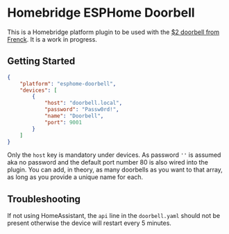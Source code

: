 # Homebridge ESPHome Doorbell

This is a Homebridge platform plugin to be used with the [$2 doorbell from Frenck](https://frenck.dev/diy-smart-doorbell-for-just-2-dollar/).
It is a work in progress.

## Getting Started

```json
{
    "platform": "esphome-doorbell",
    "devices": [
        {
            "host": "doorbell.local",
            "password": "Passw0rd!",
            "name": "Doorbell",
            "port": 9001
        }
    ]
}
```

Only the `host` key is mandatory under devices. As password `''` is assumed aka no password and the default
port number 80 is also wired into the plugin. You can add, in theory, as many doorbells as you want to
that array, as long as you provide a unique name for each.

## Troubleshooting

If not using HomeAssistant, the `api` line in the `doorbell.yaml` should not be present otherwise the device will restart every 5 minutes.